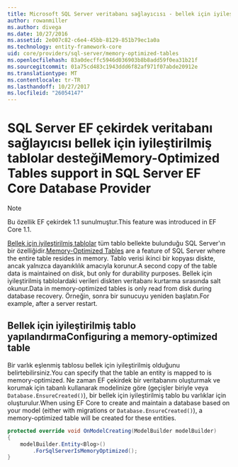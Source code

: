 ```yaml
---
title: Microsoft SQL Server veritabanı sağlayıcısı - bellek için iyileştirilmiş tablolar - EF çekirdek
author: rowanmiller
ms.author: divega
ms.date: 10/27/2016
ms.assetid: 2e007c82-c6e4-45bb-8129-851b79ec1a0a
ms.technology: entity-framework-core
uid: core/providers/sql-server/memory-optimized-tables
ms.openlocfilehash: 83a0decffc5946d036903b8b8add59f0ea31b21f
ms.sourcegitcommit: 01a75cd483c1943ddd6f82af971f07abde20912e
ms.translationtype: MT
ms.contentlocale: tr-TR
ms.lasthandoff: 10/27/2017
ms.locfileid: "26054147"
---
```

# <a name="memory-optimized-tables-support-in-sql-server-ef-core-database-provider"></a><span data-ttu-id="59f18-102">SQL Server EF çekirdek veritabanı sağlayıcısı bellek için iyileştirilmiş tablolar desteği</span><span class="sxs-lookup"><span data-stu-id="59f18-102">Memory-Optimized Tables support in SQL Server EF Core Database Provider</span></span>

> [!NOTE]  
>
> <span data-ttu-id="59f18-103">Bu özellik EF çekirdek 1.1 sunulmuştur.</span><span class="sxs-lookup"><span data-stu-id="59f18-103">This feature was introduced in EF Core 1.1.</span></span>

<span data-ttu-id="59f18-104">[Bellek için iyileştirilmiş tablolar](https://docs.microsoft.com/sql/relational-databases/in-memory-oltp/memory-optimized-tables) tüm tablo bellekte bulunduğu SQL Server'ın bir özelliğidir.</span><span class="sxs-lookup"><span data-stu-id="59f18-104">[Memory-Optimized Tables](https://docs.microsoft.com/sql/relational-databases/in-memory-oltp/memory-optimized-tables) are a feature of SQL Server where the entire table resides in memory.</span></span> <span data-ttu-id="59f18-105">Tablo verisi ikinci bir kopyası diskte, ancak yalnızca dayanıklılık amacıyla korunur.</span><span class="sxs-lookup"><span data-stu-id="59f18-105">A second copy of the table data is maintained on disk, but only for durability purposes.</span></span> <span data-ttu-id="59f18-106">Bellek için iyileştirilmiş tablolardaki verileri diskten veritabanı kurtarma sırasında salt okunur.</span><span class="sxs-lookup"><span data-stu-id="59f18-106">Data in memory-optimized tables is only read from disk during database recovery.</span></span> <span data-ttu-id="59f18-107">Örneğin, sonra bir sunucuyu yeniden başlatın.</span><span class="sxs-lookup"><span data-stu-id="59f18-107">For example, after a server restart.</span></span>

## <a name="configuring-a-memory-optimized-table"></a><span data-ttu-id="59f18-108">Bellek için iyileştirilmiş tablo yapılandırma</span><span class="sxs-lookup"><span data-stu-id="59f18-108">Configuring a memory-optimized table</span></span>

<span data-ttu-id="59f18-109">Bir varlık eşlenmiş tablosu bellek için iyileştirilmiş olduğunu belirtebilirsiniz.</span><span class="sxs-lookup"><span data-stu-id="59f18-109">You can specify that the table an entity is mapped to is memory-optimized.</span></span> <span data-ttu-id="59f18-110">Ne zaman EF çekirdek bir veritabanını oluşturmak ve korumak için tabanlı kullanarak modelinize göre (geçişler biriyle veya `Database.EnsureCreated()`), bir bellek için iyileştirilmiş tablo bu varlıklar için oluşturulur.</span><span class="sxs-lookup"><span data-stu-id="59f18-110">When using EF Core to create and maintain a database based on your model (either with migrations or `Database.EnsureCreated()`), a memory-optimized table will be created for these entities.</span></span>

``` csharp
protected override void OnModelCreating(ModelBuilder modelBuilder)
{
    modelBuilder.Entity<Blog>()
        .ForSqlServerIsMemoryOptimized();
}
```
